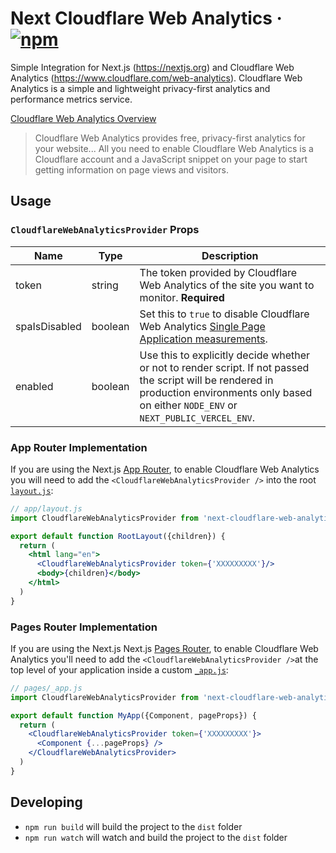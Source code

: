 # Next Cloudflare Web Analytics &middot; [![npm](https://img.shields.io/npm/v/next-cloudflare-web-analytics?style=flat)](https://www.npmjs.com/package/next-cloudflare-web-analytics)

Simple Integration for Next.js (https://nextjs.org) and Cloudflare Web
Analytics (https://www.cloudflare.com/web-analytics). Cloudflare Web Analytics is a simple and lightweight privacy-first
analytics and performance metrics service.

[Cloudflare Web Analytics Overview](https://developers.cloudflare.com/analytics/web-analytics/)

> Cloudflare Web Analytics provides free, privacy-first analytics for your website... All you need to enable
> Cloudflare Web Analytics is a Cloudflare account and a JavaScript snippet on your page to start getting information
> on page views and visitors.

## Usage

### `CloudflareWebAnalyticsProvider` Props

| Name          | Type    | Description                                                                                                                                                                                      |
|---------------|---------|--------------------------------------------------------------------------------------------------------------------------------------------------------------------------------------------------|
| token         | string  | The token provided by Cloudflare Web Analytics of the site you want to monitor. **Required**                                                                                                     |
| spaIsDisabled | boolean | Set this to `true` to disable Cloudflare Web Analytics [Single Page Application measurements](https://developers.cloudflare.com/analytics/web-analytics/getting-started/web-analytics-spa/).     |
| enabled       | boolean | Use this to explicitly decide whether or not to render script. If not passed the script will be rendered in production environments only based on either `NODE_ENV` or `NEXT_PUBLIC_VERCEL_ENV`. |

### App Router Implementation

If you are using the Next.js [App Router](https://nextjs.org/docs/app), to enable Cloudflare Web Analytics you will
need to add the `<CloudflareWebAnalyticsProvider />` into the
root [`layout.js`](https://nextjs.org/docs/app/building-your-application/routing/pages-and-layouts#root-layout-required):

```jsx
// app/layout.js
import CloudflareWebAnalyticsProvider from 'next-cloudflare-web-analytics'

export default function RootLayout({children}) {
  return (
    <html lang="en">
      <CloudflareWebAnalyticsProvider token={'XXXXXXXXX'}/>
      <body>{children}</body>
    </html>
  )
}
```

### Pages Router Implementation

If you are using the Next.js Next.js [Pages Router](https://nextjs.org/docs/pages), to enable Cloudflare Web Analytics
you'll need to add the `<CloudflareWebAnalyticsProvider />`at the top level of your application
inside a custom [`_app.js`](https://nextjs.org/docs/pages/building-your-application/routing/custom-app):

```jsx
// pages/_app.js
import CloudflareWebAnalyticsProvider from 'next-cloudflare-web-analytics'

export default function MyApp({Component, pageProps}) {
  return (
    <CloudflareWebAnalyticsProvider token={'XXXXXXXXX'}>
      <Component {...pageProps} />
    </CloudflareWebAnalyticsProvider>
  )
}
```

## Developing

- `npm run build` will build the project to the `dist` folder
- `npm run watch` will watch and build the project to the `dist` folder
